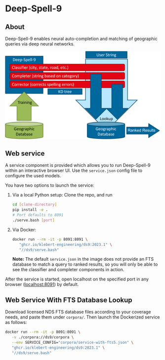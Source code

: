 Deep-Spell-9
============

## About

Deep-Spell-9 enables neural auto-completion and matching of geographic queries via deep neural networks.

![Figure 1](docs/figure.png)

## Web service

A service component is provided which allows
you to run Deep-Spell-9 within an interactive browser UI.
Use the `service.json` config file to configure the used models.

You have two options to launch the service:

1. Via a local Python setup: Clone the repo, and run
   
   ```bash
   cd [clone-directory]
   pip install -e .
   # Port defaults to 8091
   ./serve.bash [port]
   ```
   
2. Via Docker:

   ```bash
   docker run --rm -it -p 8091:8091 \
      "ghcr.io/klebert-engineering/ds9:2023.1" \
      "//ds9/serve.bash"
   ```
   
   **Note:** The default `service.json` in the image does not
   provide an FTS database to match a query to ranked results,
   so you will only be able to see the classifier and completer
   components in action.

After the service is started, open localhost on the
specified port in any browser ([localhost:8091](http://localhost:8091)) by default.

## Web Service With FTS Database Lookup

Download licensed NDS FTS database files according to your coverage needs, and paste them under `corpora/`. Then launch the Dockerized service as follows:

```bash
docker run --rm -it -p 8091:8091 \
   -v ./corpora://ds9/corpora \
   --env SERVICE_CONFIG="corpora/service-with-fts5.json" \
   "ghcr.io/klebert-engineering/ds9:2023.1" \
   "//ds9/serve.bash"
```
